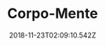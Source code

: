 ---
title: Corpo-Mente
artist: Corpo-Mente
date: 2018-11-23T02:09:10.542Z
cover: tumblr_ohvwiujxtj1vfaqyoo1_1280.jpg
styles:
  - Baroque
  - Rock
  - Metal
links:
  spotify: https://play.spotify.com/album/13TFD9hLg0f7pVgsnfGvlf
  youtube: https://music.youtube.com/watch?v=96EeSx60gYw
  applemusic: https://itunes.apple.com/us/album/corpo-mente/968848517?uo=4
  soundcloud: ""
  bandcamp: https://blood-music.bandcamp.com/album/corpo-mente
  googleplay: https://play.google.com/music/m/Blckcixtcrhuejgtvjfbi33nyta?signup_if_needed=1
  deezer: ""
---